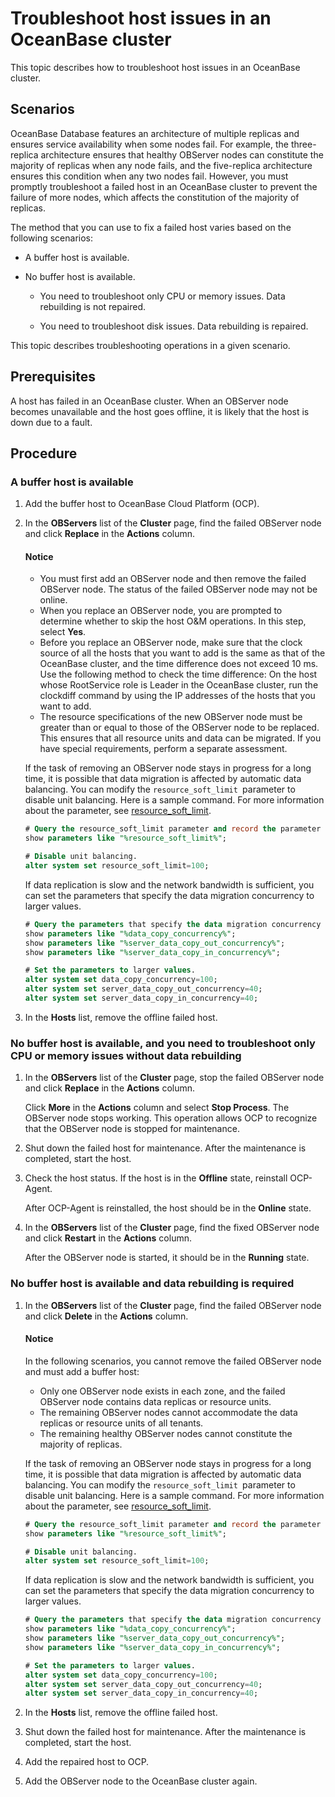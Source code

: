 # Troubleshoot host issues in an OceanBase cluster

This topic describes how to troubleshoot host issues in an OceanBase cluster.

## Scenarios

OceanBase Database features an architecture of multiple replicas and ensures service availability when some nodes fail. For example, the three-replica architecture ensures that healthy OBServer nodes can constitute the majority of replicas when any node fails, and the five-replica architecture ensures this condition when any two nodes fail. However, you must promptly troubleshoot a failed host in an OceanBase cluster to prevent the failure of more nodes, which affects the constitution of the majority of replicas.

The method that you can use to fix a failed host varies based on the following scenarios:

* A buffer host is available.

* No buffer host is available.

  * You need to troubleshoot only CPU or memory issues. Data rebuilding is not repaired.

  * You need to troubleshoot disk issues. Data rebuilding is repaired.

This topic describes troubleshooting operations in a given scenario.

## Prerequisites

A host has failed in an OceanBase cluster. When an OBServer node becomes unavailable and the host goes offline, it is likely that the host is down due to a fault.

## Procedure

### A buffer host is available

1. Add the buffer host to OceanBase Cloud Platform (OCP).

2. In the **OBServers** list of the **Cluster** page, find the failed OBServer node and click **Replace** in the **Actions** column.

    <main id="notice" type='notice'>
     <h4>Notice</h4>
     <p>
     <ul>
     <li>You must first add an OBServer node and then remove the failed OBServer node. The status of the failed OBServer node may not be online. </li>
     <li>When you replace an OBServer node, you are prompted to determine whether to skip the host O&amp;M operations. In this step, select <b>Yes</b>. </li>
     <li>Before you replace an OBServer node, make sure that the clock source of all the hosts that you want to add is the same as that of the OceanBase cluster, and the time difference does not exceed 10 ms. Use the following method to check the time difference: On the host whose RootService role is Leader in the OceanBase cluster, run the clockdiff command by using the IP addresses of the hosts that you want to add. </li>
     <li>The resource specifications of the new OBServer node must be greater than or equal to those of the OBServer node to be replaced. This ensures that all resource units and data can be migrated. If you have special requirements, perform a separate assessment. </li>
     </ul>
     </p>
     </main>

   If the task of removing an OBServer node stays in progress for a long time, it is possible that data migration is affected by automatic data balancing. You can modify the <code>resource_soft_limit </code>parameter to disable unit balancing. Here is a sample command. For more information about the parameter, see [resource_soft_limit](https://www.oceanbase.com/docs/common-oceanbase-database-cn-1000000000220595).

   ```SQL
   # Query the resource_soft_limit parameter and record the parameter value for rollback later.
   show parameters like "%resource_soft_limit%";
   
   # Disable unit balancing.
   alter system set resource_soft_limit=100;
   ```

   If data replication is slow and the network bandwidth is sufficient, you can set the parameters that specify the data migration concurrency to larger values.

   ```SQL
   # Query the parameters that specify the data migration concurrency in the cluster and record the parameter values for rollback later.
   show parameters like "%data_copy_concurrency%";
   show parameters like "%server_data_copy_out_concurrency%";
   show parameters like "%server_data_copy_in_concurrency%";
   
   # Set the parameters to larger values.
   alter system set data_copy_concurrency=100;
   alter system set server_data_copy_out_concurrency=40;
   alter system set server_data_copy_in_concurrency=40;
   ```

3. In the **Hosts** list, remove the offline failed host.

### No buffer host is available, and you need to troubleshoot only CPU or memory issues without data rebuilding

1. In the **OBServers** list of the **Cluster** page, stop the failed OBServer node and click **Replace** in the **Actions** column.

   Click **More** in the **Actions** column and select **Stop Process**. The OBServer node stops working. This operation allows OCP to recognize that the OBServer node is stopped for maintenance.

2. Shut down the failed host for maintenance. After the maintenance is completed, start the host.

3. Check the host status. If the host is in the **Offline** state, reinstall OCP-Agent.

   After OCP-Agent is reinstalled, the host should be in the **Online** state.

4. In the **OBServers** list of the **Cluster** page, find the fixed OBServer node and click **Restart** in the **Actions** column.

   After the OBServer node is started, it should be in the **Running** state.

### No buffer host is available and data rebuilding is required

1. In the **OBServers** list of the **Cluster** page, find the failed OBServer node and click **Delete** in the **Actions** column.

    <main id="notice" type='notice'>
     <h4>Notice</h4>
     <p>In the following scenarios, you cannot remove the failed OBServer node and must add a buffer host:
     <ul>
     <li>Only one OBServer node exists in each zone, and the failed OBServer node contains data replicas or resource units. </li>
     <li>The remaining OBServer nodes cannot accommodate the data replicas or resource units of all tenants. </li>
     <li>The remaining healthy OBServer nodes cannot constitute the majority of replicas. </li>
     </ul>
     </p>
     </main>

   If the task of removing an OBServer node stays in progress for a long time, it is possible that data migration is affected by automatic data balancing. You can modify the <code>resource_soft_limit </code>parameter to disable unit balancing. Here is a sample command. For more information about the parameter, see [resource_soft_limit](https://www.oceanbase.com/docs/common-oceanbase-database-cn-1000000000220595).

   ```SQL
   # Query the resource_soft_limit parameter and record the parameter value for rollback later.
   show parameters like "%resource_soft_limit%";
   
   # Disable unit balancing.
   alter system set resource_soft_limit=100;
   ```

   If data replication is slow and the network bandwidth is sufficient, you can set the parameters that specify the data migration concurrency to larger values.

   ```SQL
   # Query the parameters that specify the data migration concurrency in the cluster and record the parameter values for rollback later.
   show parameters like "%data_copy_concurrency%";
   show parameters like "%server_data_copy_out_concurrency%";
   show parameters like "%server_data_copy_in_concurrency%";
   
   # Set the parameters to larger values.
   alter system set data_copy_concurrency=100;
   alter system set server_data_copy_out_concurrency=40;
   alter system set server_data_copy_in_concurrency=40;
   ```

2. In the **Hosts** list, remove the offline failed host.

3. Shut down the failed host for maintenance. After the maintenance is completed, start the host.

4. Add the repaired host to OCP.

5. Add the OBServer node to the OceanBase cluster again.
